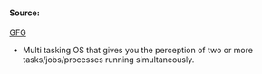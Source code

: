 #### Source:
[GFG](https://www.geeksforgeeks.org/process-based-and-thread-based-multitasking/)

* Multi tasking OS that gives you the perception of two or more tasks/jobs/processes running simultaneously.
